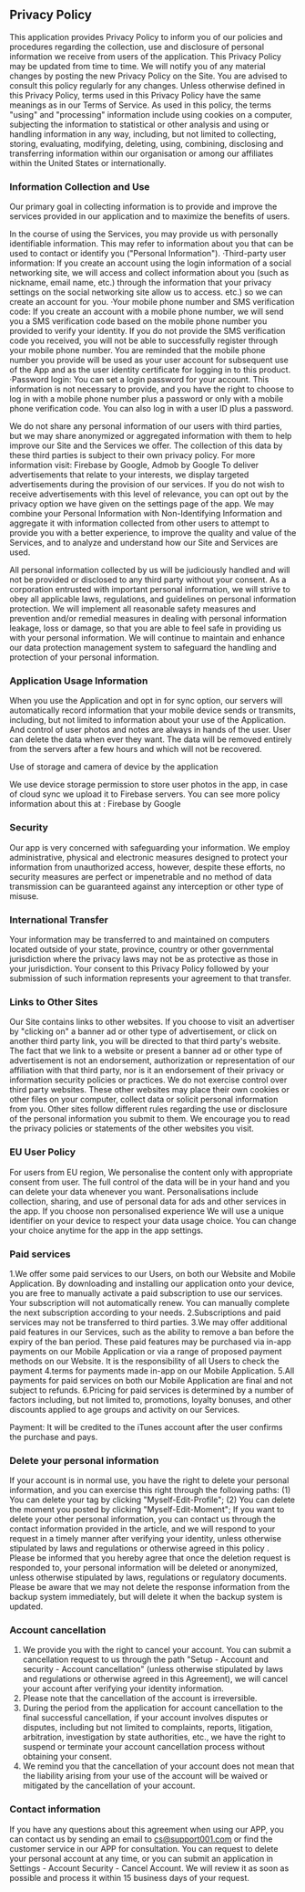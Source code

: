 ## Privacy Policy

This application provides Privacy Policy to inform you of our policies and procedures regarding the collection, use and disclosure of personal information we receive from users of the application. This Privacy Policy may be updated from time to time. We will notify you of any material changes by posting the new Privacy Policy on the Site. You are advised to consult this policy regularly for any changes. Unless otherwise defined in this Privacy Policy, terms used in this Privacy Policy have the same meanings as in our Terms of Service.
As used in this policy, the terms "using" and "processing" information include using cookies on a computer, subjecting the information to statistical or other analysis and using or handling information in any way, including, but not limited to collecting, storing, evaluating, modifying, deleting, using, combining, disclosing and transferring information within our organisation or among our affiliates within the United States or internationally.

### Information Collection and Use

Our primary goal in collecting information is to provide and improve the services provided in our application and to maximize the benefits of users.

In the course of using the Services, you may provide us with personally identifiable information. This may refer to information about you that can be used to contact or identify you ("Personal Information").
·Third-party user information: If you create an account using the login information of a social networking site, we will access and collect information about you (such as nickname, email name, etc.) through the information that your privacy settings on the social networking site allow us to access. etc.) so we can create an account for you.
·Your mobile phone number and SMS verification code: If you create an account with a mobile phone number, we will send you a SMS verification code based on the mobile phone number you provided to verify your identity. If you do not provide the SMS verification code you received, you will not be able to successfully register through your mobile phone number. You are reminded that the mobile phone number you provide will be used as your user account for subsequent use of the App and as the user identity certificate for logging in to this product.
·Password login: You can set a login password for your account. This information is not necessary to provide, and you have the right to choose to log in with a mobile phone number plus a password or only with a mobile phone verification code. You can also log in with a user ID plus a password.

We do not share any personal information of our users with third parties, but we may share anonymized or aggregated information with them to help improve our Site and the Services we offer. The collection of this data by these third parties is subject to their own privacy policy. For more information visit: Firebase by Google, Admob by Google To deliver advertisements that relate to your interests, we display targeted advertisements during the provision of our services. If you do not wish to receive advertisements with this level of relevance, you can opt out by the privacy option we have given on the settings page of the app. We may combine your Personal Information with Non-Identifying Information and aggregate it with information collected from other users to attempt to provide you with a better experience, to improve the quality and value of the Services, and to analyze and understand how our Site and Services are used.

All personal information collected by us will be judiciously handled and will not be provided or disclosed to any third party without your consent. As a corporation entrusted with important personal information, we will strive to obey all applicable laws, regulations, and guidelines on personal information protection. We will implement all reasonable safety measures and prevention and/or remedial measures in dealing with personal information leakage, loss or damage, so that you are able to feel safe in providing us with your personal information. We will continue to maintain and enhance our data protection management system to safeguard the handling and protection of your personal information.

### Application Usage Information

When you use the Application and opt in for sync option, our servers will automatically record information that your mobile device sends or transmits, including, but not limited to information about your use of the Application. And control of user photos and notes are always in hands of the user. User can delete the data when ever they want. The data will be removed entirely from the servers after a few hours and which will not be recovered.

Use of storage and camera of device by the application

We use device storage permission to store user photos in the app, in case of cloud sync we upload it to Firebase servers. You can see more policy information about this at : Firebase by Google

### Security

Our app is very concerned with safeguarding your information. We employ administrative, physical and electronic measures designed to protect your information from unauthorized access, however, despite these efforts, no security measures are perfect or impenetrable and no method of data transmission can be guaranteed against any interception or other type of misuse.

### International Transfer

Your information may be transferred to and maintained on computers located outside of your state, province, country or other governmental jurisdiction where the privacy laws may not be as protective as those in your jurisdiction. Your consent to this Privacy Policy followed by your submission of such information represents your agreement to that transfer.

### Links to Other Sites

Our Site contains links to other websites. If you choose to visit an advertiser by "clicking on" a banner ad or other type of advertisement, or click on another third party link, you will be directed to that third party's website. The fact that we link to a website or present a banner ad or other type of advertisement is not an endorsement, authorization or representation of our affiliation with that third party, nor is it an endorsement of their privacy or information security policies or practices. We do not exercise control over third party websites. These other websites may place their own cookies or other files on your computer, collect data or solicit personal information from you. Other sites follow different rules regarding the use or disclosure of the personal information you submit to them. We encourage you to read the privacy policies or statements of the other websites you visit.

### EU User Policy

For users from EU region, We personalise the content only with appropriate consent from user. The full control of the data will be in your hand and you can delete your data whenever you want. Personalisations include collection, sharing, and use of personal data for ads and other services in the app. If you choose non personalised experience We will use a unique identifier on your device to respect your data usage choice. You can change your choice anytime for the app in the app settings.

### Paid services

1.We offer some paid services to our Users, on both our Website and Mobile Application.
By downloading and installing our application onto your device, you are free to manually activate a paid subscription to use our services. Your subscription will not automatically renew. You can manually complete the next subscription according to your needs.
2.Subscriptions and paid services may not be transferred to third parties.
3.We may offer additional paid features in our Services, such as the ability to remove a ban before the expiry of the ban period. These paid features may be purchased via in-app payments on our Mobile Application or via a range of proposed payment methods on our Website. It is the responsibility of all Users to check the payment 4.terms for payments made in-app on our Mobile Application.
5.All payments for paid services on both our Mobile Application are final and not subject to refunds.
6.Pricing for paid services is determined by a number of factors including, but not limited to, promotions, loyalty bonuses, and other discounts applied to age groups and activity on our Services.

Payment:  It will be credited to the iTunes account after the user confirms the purchase and pays.

### Delete your personal information

If your account is in normal use, you have the right to delete your personal information, and you can exercise this right through the following paths:
(1) You can delete your tag by clicking "Myself-Edit-Profile";
(2) You can delete the moment you posted by clicking "Myself-Edit-Moment";
If you want to delete your other personal information, you can contact us through the contact information provided in the article, and we will respond to your request in a timely manner after verifying your identity, unless otherwise stipulated by laws and regulations or otherwise agreed in this policy .
Please be informed that you hereby agree that once the deletion request is responded to, your personal information will be deleted or anonymized, unless otherwise stipulated by laws, regulations or regulatory documents.
Please be aware that we may not delete the response information from the backup system immediately, but will delete it when the backup system is updated.

### Account cancellation

1. We provide you with the right to cancel your account. You can submit a cancellation request to us through the path "Setup - Account and security - Account cancellation" (unless otherwise stipulated by laws and regulations or otherwise agreed in this Agreement), we will cancel your account after verifying your identity information.
2. Please note that the cancellation of the account is irreversible.
3. During the period from the application for account cancellation to the final successful cancellation, if your account involves disputes or disputes, including but not limited to complaints, reports, litigation, arbitration, investigation by state authorities, etc., we have the right to suspend or terminate your account cancellation process without obtaining your consent.
4. We remind you that the cancellation of your account does not mean that the liability arising from your use of the account will be waived or mitigated by the cancellation of your account.

### Contact information

If you have any questions about this agreement when using our APP, you can contact us by sending an email to cs@support001.com or find the customer service in our APP for consultation.
You can request to delete your personal account at any time, or you can submit an application in Settings - Account Security - Cancel Account. We will review it as soon as possible and process it within 15 business days of your request.
